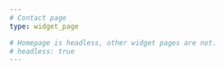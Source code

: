```yaml
---
# Contact page
type: widget_page

# Homepage is headless, other widget pages are not.
# headless: true
---
```

